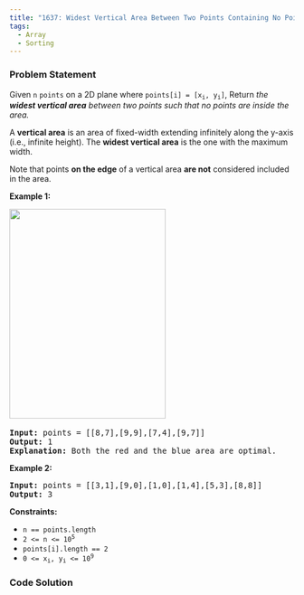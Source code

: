 ```yaml
---
title: "1637: Widest Vertical Area Between Two Points Containing No Points"
tags:
  - Array
  - Sorting
---
```

### Problem Statement

<p>Given <code>n</code> <code>points</code> on a 2D plane where <code>points[i] = [x<sub>i</sub>, y<sub>i</sub>]</code>, Return<em> the <strong>widest vertical area</strong> between two points such that no points are inside the area.</em></p>

<p>A <strong>vertical area</strong> is an area of fixed-width extending infinitely along the y-axis (i.e., infinite height). The <strong>widest vertical area</strong> is the one with the maximum width.</p>

<p>Note that points <strong>on the edge</strong> of a vertical area <strong>are not</strong> considered included in the area.</p>


<p><strong class="example">Example 1:</strong></p>
<img alt="" src="https://assets.leetcode.com/uploads/2020/09/19/points3.png" style="width: 276px; height: 371px;" />​
<pre>
<strong>Input:</strong> points = [[8,7],[9,9],[7,4],[9,7]]
<strong>Output:</strong> 1
<strong>Explanation:</strong> Both the red and the blue area are optimal.
</pre>

<p><strong class="example">Example 2:</strong></p>

<pre>
<strong>Input:</strong> points = [[3,1],[9,0],[1,0],[1,4],[5,3],[8,8]]
<strong>Output:</strong> 3
</pre>


<p><strong>Constraints:</strong></p>

<ul>
	<li><code>n == points.length</code></li>
	<li><code>2 &lt;= n &lt;= 10<sup>5</sup></code></li>
	<li><code>points[i].length == 2</code></li>
	<li><code>0 &lt;= x<sub>i</sub>, y<sub>i</sub> &lt;= 10<sup>9</sup></code></li>
</ul>


### Code Solution

```python

```

